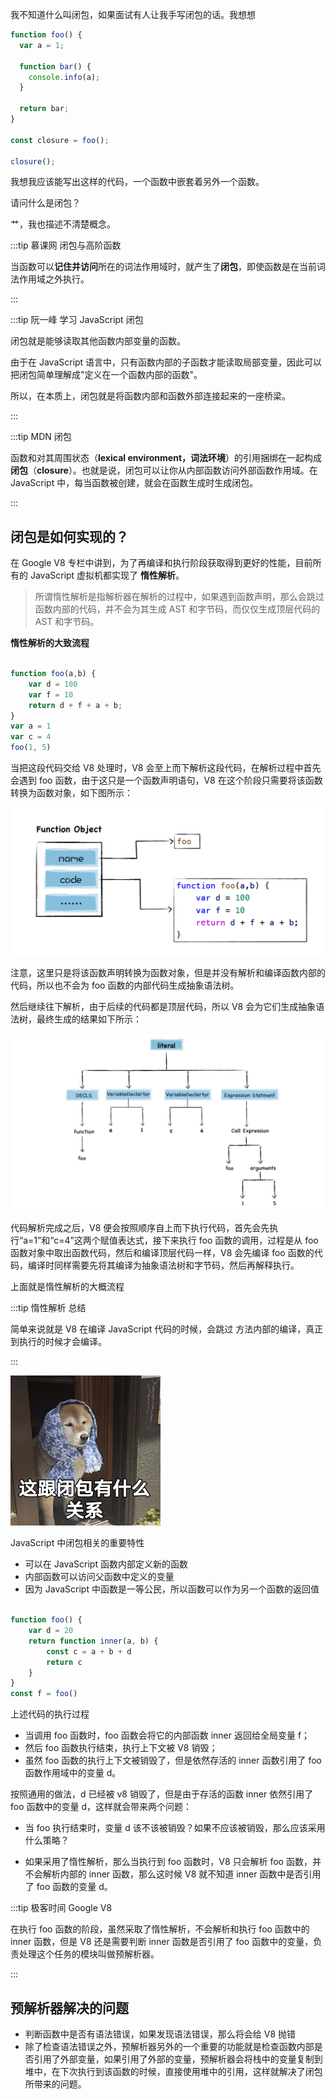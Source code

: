 我不知道什么叫闭包，如果面试有人让我手写闭包的话。我想想

```javascript
function foo() {
  var a = 1;

  function bar() {
    console.info(a);
  }

  return bar;
}

const closure = foo();

closure();
```

我想我应该能写出这样的代码，一个函数中嵌套着另外一个函数。



请问什么是闭包？

艹，我也描述不清楚概念。



:::tip 慕课网 闭包与高阶函数

当函数可以**记住并访问**所在的词法作用域时，就产生了**闭包**，即使函数是在当前词法作用域之外执行。 

:::



:::tip 阮一峰 学习 JavaScript 闭包

闭包就是能够读取其他函数内部变量的函数。

由于在 JavaScript 语言中，只有函数内部的子函数才能读取局部变量，因此可以把闭包简单理解成"定义在一个函数内部的函数"。

所以，在本质上，闭包就是将函数内部和函数外部连接起来的一座桥梁。 

:::



:::tip MDN 闭包

函数和对其周围状态（**lexical environment，词法环境**）的引用捆绑在一起构成**闭包**（**closure**）。也就是说，闭包可以让你从内部函数访问外部函数作用域。在 JavaScript 中，每当函数被创建，就会在函数生成时生成闭包。

:::



## 闭包是如何实现的？

在 Google V8 专栏中讲到，为了再编译和执行阶段获取得到更好的性能，目前所有的 JavaScript 虚拟机都实现了 **惰性解析**。

> 所谓惰性解析是指解析器在解析的过程中，如果遇到函数声明，那么会跳过函数内部的代码，并不会为其生成 AST 和字节码，而仅仅生成顶层代码的 AST 和字节码。



**惰性解析的大致流程**

```javascript

function foo(a,b) {
    var d = 100
    var f = 10
    return d + f + a + b;
}
var a = 1
var c = 4
foo(1, 5)
```

当把这段代码交给 V8 处理时，V8 会至上而下解析这段代码，在解析过程中首先会遇到 foo 函数，由于这只是一个函数声明语句，V8 在这个阶段只需要将该函数转换为函数对象，如下图所示：

![img](../.vuepress/public/35ce3f6469a7024ca14d81b6c804044a.jpg)

注意，这里只是将该函数声明转换为函数对象，但是并没有解析和编译函数内部的代码，所以也不会为 foo 函数的内部代码生成抽象语法树。



然后继续往下解析，由于后续的代码都是顶层代码，所以 V8 会为它们生成抽象语法树，最终生成的结果如下所示：

![img](../.vuepress/public/e52476efb6ef924e74f470ead4970262-1597280828804.jpg)

代码解析完成之后，V8 便会按照顺序自上而下执行代码，首先会先执行“a=1”和“c=4”这两个赋值表达式，接下来执行 foo 函数的调用，过程是从 foo 函数对象中取出函数代码，然后和编译顶层代码一样，V8 会先编译 foo 函数的代码，编译时同样需要先将其编译为抽象语法树和字节码，然后再解释执行。



上面就是惰性解析的大概流程

:::tip 惰性解析 总结

简单来说就是 V8 在编译 JavaScript 代码的时候，会跳过 方法内部的编译，真正到执行的时候才会编译。

:::

![image-20200813091156272](../.vuepress/public/image-20200813091156272.png)



JavaScript 中闭包相关的重要特性

- 可以在 JavaScript 函数内部定义新的函数
- 内部函数可以访问父函数中定义的变量
- 因为 JavaScript 中函数是一等公民，所以函数可以作为另一个函数的返回值





```js

function foo() {
    var d = 20
    return function inner(a, b) {
        const c = a + b + d
        return c
    }
}
const f = foo()
```

上述代码的执行过程

- 当调用 foo 函数时，foo 函数会将它的内部函数 inner 返回给全局变量 f；
- 然后 foo 函数执行结束，执行上下文被 V8 销毁；
- 虽然 foo 函数的执行上下文被销毁了，但是依然存活的 inner 函数引用了 foo 函数作用域中的变量 d。



按照通用的做法，d 已经被 v8 销毁了，但是由于存活的函数 inner 依然引用了 foo 函数中的变量 d，这样就会带来两个问题：

- 当 foo 执行结束时，变量 d 该不该被销毁？如果不应该被销毁，那么应该采用什么策略？

- 如果采用了惰性解析，那么当执行到 foo 函数时，V8 只会解析 foo 函数，并不会解析内部的 inner 函数，那么这时候 V8 就不知道 inner 函数中是否引用了 foo 函数的变量 d。



:::tip 极客时间 Google V8

在执行 foo 函数的阶段，虽然采取了惰性解析，不会解析和执行 foo 函数中的 inner 函数，但是 V8 还是需要判断 inner 函数是否引用了 foo 函数中的变量，负责处理这个任务的模块叫做预解析器。

:::



## 预解析器解决的问题

- 判断函数中是否有语法错误，如果发现语法错误，那么将会给 V8 抛错
- 除了检查语法错误之外，预解析器另外的一个重要的功能就是检查函数内部是否引用了外部变量，如果引用了外部的变量，预解析器会将栈中的变量复制到堆中，在下次执行到该函数的时候，直接使用堆中的引用，这样就解决了闭包所带来的问题。